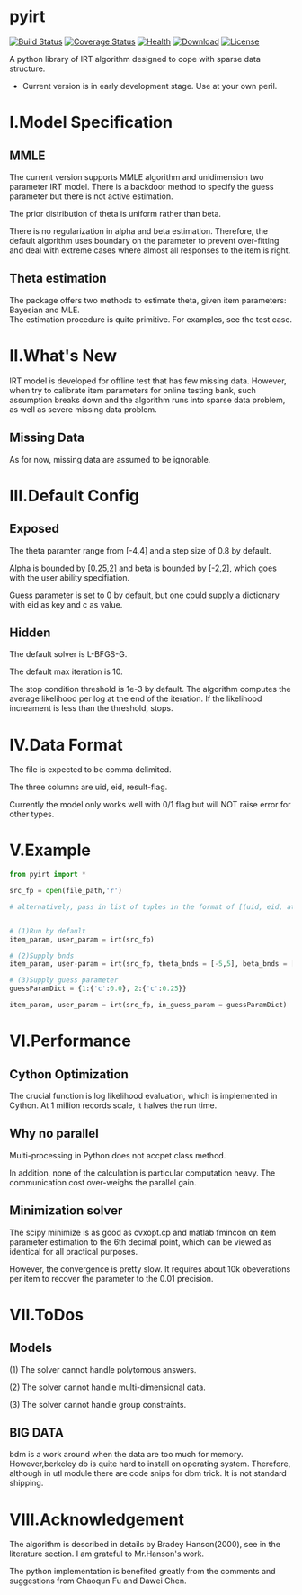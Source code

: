 pyirt
=====
[![Build Status](https://img.shields.io/travis/17zuoye/pyirt/master.svg?style=flat)](https://travis-ci.org/17zuoye/pyirt)
[![Coverage Status](https://coveralls.io/repos/17zuoye/pyirt/badge.svg)](https://coveralls.io/r/17zuoye/pyirt)
[![Health](https://landscape.io/github/17zuoye/pyirt/master/landscape.svg?style=flat)](https://landscape.io/github/17zuoye/pyirt/master)
[![Download](https://img.shields.io/pypi/dm/pyirt.svg?style=flat)](https://pypi.python.org/pypi/pyirt)
[![License](https://img.shields.io/pypi/l/pyirt.svg?style=flat)](https://pypi.python.org/pypi/pyirt)



A python library of IRT algorithm designed to cope with sparse data structure.

- Current version is in early development stage. Use at your own peril.


I.Model Specification
===================

## MMLE
The current version supports MMLE algorithm and unidimension two parameter
IRT model. There is a backdoor method to specify the guess parameter but there
is not active estimation.

The prior distribution of theta is uniform rather than beta.

There is no regularization in alpha and beta estimation. Therefore, the default
algorithm uses boundary on the parameter to prevent over-fitting and deal with
extreme cases where almost all responses to the item is right.

## Theta estimation
The package offers two methods to estimate theta, given item parameters: Bayesian and MLE. <br>
The estimation procedure is quite primitive. For examples, see the test case.  

II.What's New
==========

IRT model is developed for offline test that has few missing data. However,
when try to calibrate item parameters for online testing bank, such assumption
breaks down and the algorithm runs into sparse data problem, as well as severe
missing data problem.


## Missing Data

As for now, missing data are assumed to be ignorable.

III.Default Config
===========
## Exposed
The theta paramter range from [-4,4] and a step size of 0.8 by default.

Alpha is bounded by [0.25,2] and beta is bounded by [-2,2], which goes with the user ability
specifiation. 

Guess parameter is set to 0 by default, but one could supply a dictionary with eid as key and c as value.


## Hidden
The default solver is L-BFGS-G. 

The default max iteration is 10.

The stop condition threshold is 1e-3 by default. The algorithm computes the
average likelihood per log at the end of the iteration. If the likelihood
increament is less than the threshold, stops.

IV.Data Format
=========
The file is expected to be comma delimited. 

The three columns are uid, eid, result-flag.

Currently the model only works well with 0/1 flag but will NOT raise error for
other types.



V.Example
=========
```python
from pyirt import *

src_fp = open(file_path,'r')

# alternatively, pass in list of tuples in the format of [(uid, eid, atag),...]


# (1)Run by default
item_param, user_param = irt(src_fp)

# (2)Supply bnds
item_param, user-param = irt(src_fp, theta_bnds = [-5,5], beta_bnds = [-3,3])

# (3)Supply guess parameter
guessParamDict = {1:{'c':0.0}, 2:{'c':0.25}}

item_param, user_param = irt(src_fp, in_guess_param = guessParamDict)
```


VI.Performance
=======

## Cython Optimization
The crucial function is log likelihood evaluation, which is implemented in
Cython. At 1 million records scale, it halves the run time.

## Why no parallel
Multi-processing in Python does not accpet class method.

In addition, none of the calculation is particular computation heavy. The
communication cost over-weighs the parallel gain.

## Minimization solver
The scipy minimize is as good as cvxopt.cp and matlab fmincon on item parameter
estimation to the 6th decimal point, which can be viewed as identical for all
practical purposes.

However, the convergence is pretty slow. It requires about 10k obeverations per
item to recover the parameter to the 0.01 precision.


VII.ToDos
===========

## Models
(1) The solver cannot handle polytomous answers.

(2) The solver cannot handle multi-dimensional data.

(3) The solver cannot handle group constraints.


## BIG DATA
bdm is a work around when the data are too much for memory. However,berkeley db
is quite hard to install on operating system. Therefore, although in utl module
there are code snips for dbm trick. It is not standard shipping.



VIII.Acknowledgement
==============
The algorithm is described in details by Bradey Hanson(2000), see in the
literature section. I am grateful to Mr.Hanson's work.

The python implementation is benefited greatly from the comments and suggestions from Chaoqun Fu and Dawei Chen.

